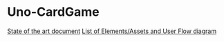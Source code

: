 # Uno-CardGame

<a href="https://docs.google.com/document/d/1ey-92D1AdM509w72V9ZKljneEP2DPqFzsZUk3l0V1jc/edit?usp=sharing"> State of the art document</a>
<a href="https://docs.google.com/document/d/1jMoQHZb_zZe1Xi8zs-CSezNIHq-Jtsl-kLXBRdEzZTE/edit?usp=sharing"> List of Elements/Assets and User Flow diagram </a>
